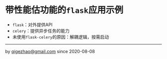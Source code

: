 # 带性能估功能的`flask`应用示例
* `flask`：对外提供API
* `celery`：提供异步任务的能力
* 未使用`flask-celery`的原因：解耦逻辑，按需启动

---

by qigezhao@gmail.com since 2020-08-08
